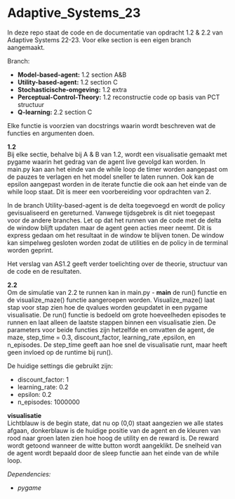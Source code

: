 # Adaptive_Systems_23

In deze repo staat de code en de documentatie van opdracht 1.2 & 2.2 van Adaptive Systems 22-23. Voor elke section is een eigen branch aangemaakt.

Branch:
- <b>Model-based-agent:</b> 1.2 section A&B
- <b>Utility-based-agent:</b> 1.2 section C
- <b>Stochasticische-omgeving:</b> 1.2 extra
- <b>Perceptual-Control-Theory:</b> 1.2 reconstructie code op basis van PCT structuur
- <b>Q-learning: </b> 2.2 section C

Elke functie is voorzien van docstrings waarin wordt beschreven wat de functies en argumenten doen.

<b>1.2</b><br>
  Bij elke sectie, behalve bij A & B van 1.2, wordt een visualisatie gemaakt met pygame waarin het gedrag van de agent live gevolgd kan worden.
In main.py kan aan het einde van de while loop de timer worden aangepast om de pauzes te verlagen en het model sneller te laten runnen.
Ook kan de epsilon aangepast worden in de iterate functie die ook aan het einde van de while loop staat. Dit is meer een voorbereiding voor opdrachten van 2.

In de branch Utility-based-agent is de delta toegevoegd en wordt de policy gevisualiseerd en gereturned. Vanwege tijdsgebrek is dit niet toegepast voor de andere branches.
Let op dat het runnen van de code met de delta de window blijft updaten maar de agent geen acties meer neemt. Dit is express gedaan om het resultaat in de window te blijven tonen.
De window kan simpelweg gesloten worden zodat de utilities en de policy in de terminal worden geprint.

Het verslag van AS1.2 geeft verder toelichting over de theorie, structuur van de code en de resultaten.

<b>2.2</b><br>
  Om de simulatie van 2.2 te runnen kan in main.py - __main__ de run() functie en de visualize_maze() functie aangeroepen worden. Visualize_maze() laat stap voor stap zien hoe de qvalues worden geupdatet in een pygame visualisatie. De run() functie is bedoeld om grote hoeveelheden episodes te runnen en laat alleen de laatste stappen binnen een visualisatie zien. De parameters voor beide functies zijn hetzelfde en omvatten de agent, de maze, step_time = 0.3, discount_factor, learning_rate ,epsilon, en n_episodes. De step_time geeft aan hoe snel de visualisatie runt, maar heeft geen invloed op de runtime bij run(). 

De huidige settings die gebruikt zijn:
- discount_factor: 1
- learning_rate: 0.2
- epsilon: 0.2
- n_episodes: 1000000

<b> visualisatie </b><br>
Lichtblauw is de begin state, dat nu op (0,0) staat aangezien we alle states afgaan, donkerblauw is de huidige positie van de agent en de kleuren van rood naar groen laten zien hoe hoog de utility en de reward is. De reward wordt getoond wanneer de witte button wordt aangeklikt. De snelheid van de agent wordt bepaald door de sleep functie aan het einde van de while loop.

<i> Dependencies:
  - pygame</i>
